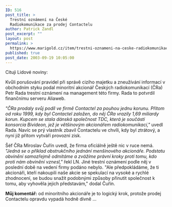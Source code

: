 ```yaml
---
ID: 516
post_title: >
  Trestní oznámení na České
  Radiokomunikace za prodej Contactelu
author: Patrick Zandl
post_excerpt: ""
layout: post
permalink: >
  https://www.marigold.cz/item/trestni-oznameni-na-ceske-radiokomunikace-za-prodej-contactelu
published: true
post_date: 2003-09-19 10:05:00
---
```

<P>Cituji Lidové noviny:</P>
<P>Kvůli porušování pravidel při správě cizího majetku a zneužívání informací v obchodním styku podal minoritní akcionář Českých radiokomunikací (ČRa) Petr Rada trestní oznámení na management této firmy. Rada to potvrdil finančnímu serveru Aliaweb. </P>
<P><EM>"ČRa prodaly svůj podíl ve firmě Contactel za pouhou jednu korunu. Přitom od roku 1999, kdy byl Contactel založen, do něj ČRa vrazily 1,69 miliardy korun. Kupcem se stala dánská společnost TDC, která je součástí konsorcia Bivideon, jež je většinovým akcionářem radiokomunikací,"</EM> uvedl Rada. Navíc se prý vlastník zbavil Contactelu ve chvíli, kdy byl ztrátový, a nyní již přitom vytváří provozní zisk. </P>
<P>Šéf ČRa Miroslav Čuřín uvedl, že firma oficiálně ještě nic v ruce nemá. <EM>"Jedná se o příklad obstrukčního jednání menšinového akcionáře. Podstatu obvinění samozřejmě odmítáme a zvážíme právní kroky proti tomu, kdo proti nám obvinění vznesl,"</EM> řekl LN. Jiné trestní oznámení podle něj v poslední době na vedení firmy podáno nebylo. "Ale předpokládáme, že ti akcionáři, kteří nakoupili naše akcie se spekulací na vysoké a rychlé zhodnocení, se budou snažit podobnými způsoby přinutit společnost k tomu, aby vyhověla jejich představám," dodal Čuřín.</P>
<P><STRONG>Můj komentář:</STRONG> od minoritního akcionáře je to logický krok, protože prodej Contactelu opravdu vypadá hodně divně ... </P>